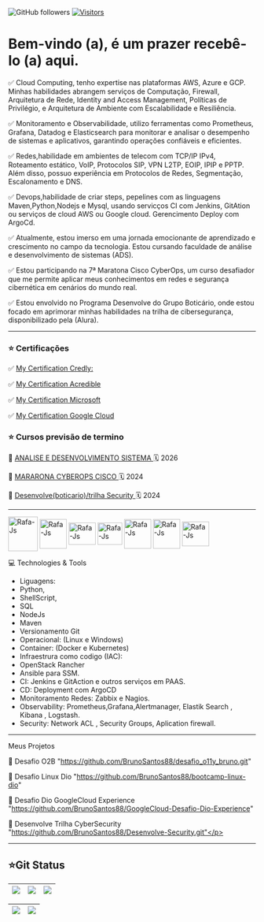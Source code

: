 
![GitHub followers](https://img.shields.io/github/followers/BrunoSantos88?style=social) 
[![Visitors](https://api.visitorbadge.io/api/combined?path=https%3A%2F%2Fgithub.com%2FBrunoSantos88&countColor=%2337d67a&style=flat-square&labelStyle=lower)](https://visitorbadge.io/status?path=https%3A%2F%2Fgithub.com%2FBrunoSantos88)


# Bem-vindo (a), é um prazer recebê-lo (a) aqui. 

✅ Cloud Computing, tenho expertise nas plataformas AWS, Azure e GCP. Minhas habilidades abrangem serviços de Computação, Firewall, Arquitetura de Rede, Identity and Access Management, Políticas de Privilégio, e Arquitetura de Ambiente com Escalabilidade e Resiliência. </P>
✅ Monitoramento e Observabilidade, utilizo ferramentas como Prometheus, Grafana, Datadog e Elasticsearch para monitorar e analisar o desempenho de sistemas e aplicativos, garantindo operações confiáveis e eficientes. </P>
✅ Redes,habilidade em ambientes de telecom com TCP/IP IPv4, Roteamento estático, VoIP, Protocolos SIP, VPN L2TP, EOIP, IPIP e PPTP. Além disso, possuo experiência em Protocolos de Redes, Segmentação, Escalonamento e DNS. </P>
✅ Devops,habilidade de criar steps, pepelines  com as linguagens Maven,Python,Nodejs e Mysql, usando servicços CI com Jenkins, GitAtion ou serviços de cloud AWS ou Google cloud. Gerencimento Deploy com ArgoCd. </P>

✅ Atualmente, estou imerso em uma jornada emocionante de aprendizado e crescimento no campo da tecnologia. Estou cursando faculdade de análise e desenvolvimento de sistemas (ADS). </P>

✅ Estou participando na 7ª Maratona Cisco CyberOps, um curso desafiador que me permite aplicar meus conhecimentos em redes e segurança cibernética em cenários do mundo real. </P>

✅ Estou envolvido no Programa Desenvolve do Grupo Boticário, onde estou focado em aprimorar minhas habilidades na trilha de cibersegurança, disponibilizado pela (Alura). </P>

______________________________________________________________________________________________________

  <h3>⭐ Certificações </h3>  </p>
     ✅ <a href=https://www.credly.com/users/bruno-santos-ferreira-da-silva/badges/> My Certification Credly: </a>  </p>
     ✅ <a href=https://www.credential.net/a6e0663a-9b8a-45b1-9e84-1a435c205576#gs.fmydqq/> My Certification Acredible </a>  </p>
     ✅ <a href=https://learn.microsoft.com/en-us/users/brunosantos88/transcript/d955xa0l55kpgq5/> My Certification Microsoft </a>  </p>
     ✅ <a href=https://partner.cloudskillsboost.google/public_profiles/84490dee-9957-4b0d-b139-04334b55c1c9/> My Certification Google Cloud </a>  </p>
        </li>
        <h3> ⭐ Cursos previsão de termino  </h3>
   📕 <a href=https://www.faculdadevincit.edu.br/graduacao/analise-e-desenvolvimento-de-sistemas/> ANALISE E DESENVOLVIMENTO SISTEMA </a> 🗓️ 2026 </p>
   📕 <a href=https://www.cisco.com/c/m/pt_br/brasil-digital-e-inclusivo/maratonacibereducacao.html/>  MARARONA CYBEROPS CISCO </a>  🗓️ 2024 </p>
   📕 <a href=https://https://desenvolve.grupoboticario.com.br//> Desenvolve(boticario)/trilha Security </a> 🗓️ 2024 </p>
      </p>
        </li>
      </ul>
    </td>
  </tr>
</table> 

______________________________________________________________________________________________________

  
<p align="left">
<img align="center" alt="Rafa-Js" height="70" width="60" src="https://user-images.githubusercontent.com/91704169/211866642-5ec6294b-cb91-4473-9849-e115d15a001d.png" />  
<img align="center" alt="Rafa-Js" height="60" width="55" src="https://cdn.jsdelivr.net/gh/devicons/devicon/icons/docker/docker-original-wordmark.svg" />
<img align="center" alt="Rafa-Js" height="45" width="55" src="https://cdn.jsdelivr.net/gh/devicons/devicon/icons/linux/linux-original.svg" />
<img align="center" alt="Rafa-Js" height="45" width="50" src="https://user-images.githubusercontent.com/91704169/191870517-db3bd422-fd43-499b-853e-c4028cde474d.png"/>
<img align="center" alt="Rafa-Js" height="60" width="55" src="https://user-images.githubusercontent.com/91704169/191961752-ad1d9b23-fa5a-4ccf-bbf3-0689bf54b0bf.png" />
<img align="center" alt="Rafa-Js" height="60" width="55" src="https://user-images.githubusercontent.com/91704169/211872753-090358ca-a34f-4eac-8d0a-149699d4a41e.png" />
<img align="center" alt="Rafa-Js" height="50" width="55" src="https://user-images.githubusercontent.com/91704169/211873981-07625883-ca60-4d6d-9a1b-4c9a4d97059c.png"/>
</p>

💻 Technologies & Tools 

- Liguagens:
- Python,
- ShellScript,
- SQL
- NodeJs
- Maven
- Versionamento Git 
- Operacional: (Linux e Windows)
- Container: (Docker e Kubernetes)
- Infraestrura como codigo (IAC):
- OpenStack Rancher
- Ansible para SSM.
- CI: Jenkins e GitAction e outros serviços em PAAS.
- CD: Deployment com ArgoCD
- Monitoramento Redes: Zabbix e Nagios.
- Observability: Prometheus,Grafana,Alertmanager, Elastik Search , Kibana , Logstash.
- Security: Network ACL , Security Groups, Aplication firewall.

______________________________________________________________________________________________________
Meus Projetos 

🎯 Desafio O2B "https://github.com/BrunoSantos88/desafio_o11y_bruno.git" </p>
🎯 Desafio Linux Dio "https://github.com/BrunoSantos88/bootcamp-linux-dio" </p>
🎯 Desafio Dio GoogleCloud Experience "https://github.com/BrunoSantos88/GoogleCloud-Desafio-Dio-Experience" </p>
🎯 Desenvolve Trilha CyberSecurity "https://github.com/BrunoSantos88/Desenvolve-Security.git"</p>
 ______________________________________________________________________________________________________

 

## ⭐Git Status
| ![](http://github-profile-summary-cards.vercel.app/api/cards/stats?username=BrunoSantos88&theme=blueberry) | ![](http://github-profile-summary-cards.vercel.app/api/cards/repos-per-language?username=BrunoSantos88&theme=blueberry) | ![](http://github-profile-summary-cards.vercel.app/api/cards/most-commit-language?username=BrunoSantos88&theme=blueberry) |
| :-: | :-: | :-: |

|![](http://github-profile-summary-cards.vercel.app/api/cards/productive-time?username=BrunoSantos88&theme=blueberry&utcOffset=8) |![](http://github-profile-summary-cards.vercel.app/api/cards/profile-details?username=BrunoSantos88&theme=blueberry)| 
| :-: | :-: |


